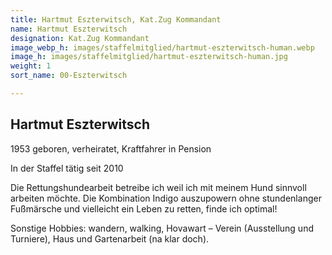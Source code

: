 ```yaml
---
title: Hartmut Eszterwitsch, Kat.Zug Kommandant
name: Hartmut Eszterwitsch
designation: Kat.Zug Kommandant
image_webp_h: images/staffelmitglied/hartmut-eszterwitsch-human.webp
image_h: images/staffelmitglied/hartmut-eszterwitsch-human.jpg
weight: 1
sort_name: 00-Eszterwitsch

---
```

## Hartmut Eszterwitsch
1953 geboren, verheiratet, Kraftfahrer in Pension 

In der Staffel tätig seit 2010 

Die Rettungshundearbeit betreibe ich weil ich mit meinem Hund sinnvoll arbeiten möchte. Die Kombination Indigo auszupowern ohne stundenlanger Fußmärsche und vielleicht ein Leben zu retten, finde ich optimal!

Sonstige Hobbies: wandern, walking, Hovawart – Verein (Ausstellung und Turniere), Haus und Gartenarbeit (na klar doch).